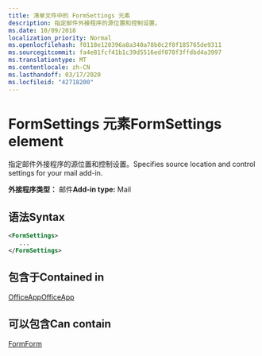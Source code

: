 ```yaml
---
title: 清单文件中的 FormSettings 元素
description: 指定邮件外接程序的源位置和控制设置。
ms.date: 10/09/2018
localization_priority: Normal
ms.openlocfilehash: f0118e120396a8a340a78b0c2f8f185765de9311
ms.sourcegitcommit: fa4e81fcf41b1c39d5516edf078f3ffdbd4a3997
ms.translationtype: MT
ms.contentlocale: zh-CN
ms.lasthandoff: 03/17/2020
ms.locfileid: "42718200"
---
```

# <a name="formsettings-element"></a><span data-ttu-id="8387e-103">FormSettings 元素</span><span class="sxs-lookup"><span data-stu-id="8387e-103">FormSettings element</span></span>

<span data-ttu-id="8387e-104">指定邮件外接程序的源位置和控制设置。</span><span class="sxs-lookup"><span data-stu-id="8387e-104">Specifies source location and control settings for your mail add-in.</span></span>

<span data-ttu-id="8387e-105">**外接程序类型：** 邮件</span><span class="sxs-lookup"><span data-stu-id="8387e-105">**Add-in type:** Mail</span></span>

## <a name="syntax"></a><span data-ttu-id="8387e-106">语法</span><span class="sxs-lookup"><span data-stu-id="8387e-106">Syntax</span></span>

```XML
<FormSettings>
   ...
</FormSettings>
```

## <a name="contained-in"></a><span data-ttu-id="8387e-107">包含于</span><span class="sxs-lookup"><span data-stu-id="8387e-107">Contained in</span></span>

[<span data-ttu-id="8387e-108">OfficeApp</span><span class="sxs-lookup"><span data-stu-id="8387e-108">OfficeApp</span></span>](officeapp.md)

## <a name="can-contain"></a><span data-ttu-id="8387e-109">可以包含</span><span class="sxs-lookup"><span data-stu-id="8387e-109">Can contain</span></span>

[<span data-ttu-id="8387e-110">Form</span><span class="sxs-lookup"><span data-stu-id="8387e-110">Form</span></span>](form.md)

